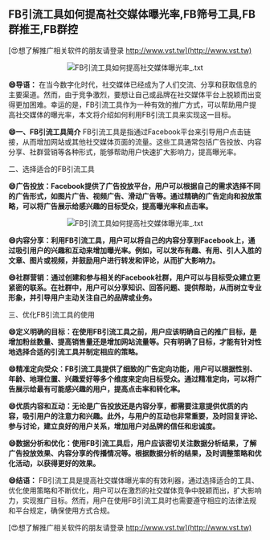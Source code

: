 ## **FB引流工具如何提高社交媒体曝光率,FB筛号工具,FB群推王,FB群控**

[😍想了解推广相关软件的朋友请登录 http://www.vst.tw](http://www.vst.tw)

 <center><img src="https://vst.tw/MP4/tuiguang/png/5.png" alt="FB引流工具如何提高社交媒体曝光率_.txt"></center>

**😄导语：**
在当今数字化时代，社交媒体已经成为了人们交流、分享和获取信息的主要渠道。然而，由于竞争激烈，要想让自己或品牌在社交媒体平台上脱颖而出变得更加困难。幸运的是，FB引流工具作为一种有效的推广方式，可以帮助用户提高社交媒体的曝光率，本文将介绍如何利用FB引流工具来实现这一目标。

**😄一、FB引流工具简介**
FB引流工具是指通过Facebook平台来引导用户点击链接，从而增加网站或其他社交媒体页面的流量。这些工具通常包括广告投放、内容分享、社群营销等各种形式，能够帮助用户快速扩大影响力，提高曝光率。

二、选择适合的FB引流工具

**😄广告投放：Facebook提供了广告投放平台，用户可以根据自己的需求选择不同的广告形式，如图片广告、视频广告、滑动广告等。通过精确的广告定向和投放策略，可以将广告展示给感兴趣的目标受众，提高曝光率和点击率。**

 <center><img src="https://vst.tw/MP4/tuiguang/png/8.png" alt="FB引流工具如何提高社交媒体曝光率_.txt"></center>

**😄内容分享：利用FB引流工具，用户可以将自己的内容分享到Facebook上，通过吸引用户的兴趣和互动来增加曝光率。例如，可以发布有趣、有用、引人入胜的文章、图片或视频，并鼓励用户进行转发和评论，从而扩大影响力。**

**😄社群营销：通过创建和参与相关的Facebook社群，用户可以与目标受众建立更紧密的联系。在社群中，用户可以分享知识、回答问题、提供帮助，从而树立专业形象，并引导用户主动关注自己的品牌或业务。**

三、优化FB引流工具的使用

**😄定义明确的目标：在使用FB引流工具之前，用户应该明确自己的推广目标，是增加粉丝数量、提高销售量还是增加网站流量等。只有明确了目标，才能有针对性地选择合适的引流工具并制定相应的策略。**

**😄精准定向受众：FB引流工具提供了细致的广告定向功能，用户可以根据性别、年龄、地理位置、兴趣爱好等多个维度来定向目标受众。通过精准定向，可以将广告展示给最有可能感兴趣的用户，提高点击率和转化率。**

**😄优质内容和互动：无论是广告投放还是内容分享，都需要注意提供优质的内容，吸引用户的注意力和兴趣。此外，与用户的互动也非常重要，及时回复评论、参与讨论，建立良好的用户关系，增加用户对品牌的信任和忠诚度。**

**😄数据分析和优化：使用FB引流工具后，用户应该密切关注数据分析结果，了解广告投放效果、内容分享的传播情况等。根据数据分析的结果，及时调整策略和优化活动，以获得更好的效果。**

**😄结语：**
FB引流工具是提高社交媒体曝光率的有效利器，通过选择适合的工具、优化使用策略和不断优化，用户可以在激烈的社交媒体竞争中脱颖而出，扩大影响力，实现推广目标。然而，用户在使用FB引流工具时也需要遵守相应的法律法规和平台规定，确保使用方式合规。

[😍想了解推广相关软件的朋友请登录 http://www.vst.tw](http://www.vst.tw)



